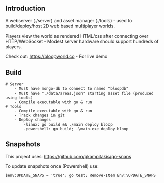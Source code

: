 ## Introduction 

A webserver (./server) and asset manager (./tools) - used to build/deploy/host 2D web based multiplayer worlds. 

Players view the world as rendered HTML/css after connecting over HTTP/WebSocket - Modest server hardware should support hundreds of players.

Check out: https://bloopworld.co - For live demo


## Build 
    # Server 
        - Must have mongo-db to connect to named "bloopdb"
        - Must have "./data/areas.json" starting asset file (produced using tools)
        - Compile executable with go & run
    # Tools 
        - Compile executable with go & run 
        - Track changes in git 
        - Deploy changes 
            -linux: go build && ./main deploy bloop
            -powershell: go build; .\main.exe deploy bloop


## Snapshots 
This project uses: https://github.com/gkampitakis/go-snaps

To update snapshots once (Powershell) use:

    $env:UPDATE_SNAPS = 'true'; go test; Remove-Item Env:\UPDATE_SNAPS